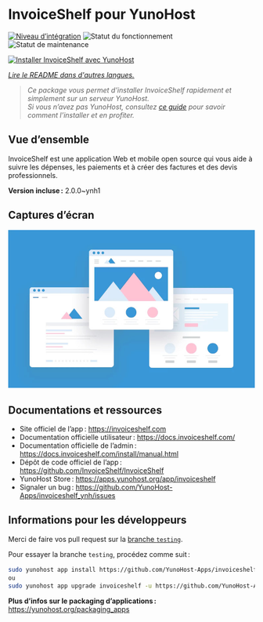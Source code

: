 <!--
Nota bene : ce README est automatiquement généré par <https://github.com/YunoHost/apps/tree/master/tools/readme_generator>
Il NE doit PAS être modifié à la main.
-->

# InvoiceShelf pour YunoHost

[![Niveau d’intégration](https://apps.yunohost.org/badge/integration/invoiceshelf)](https://ci-apps.yunohost.org/ci/apps/invoiceshelf/)
![Statut du fonctionnement](https://apps.yunohost.org/badge/state/invoiceshelf)
![Statut de maintenance](https://apps.yunohost.org/badge/maintained/invoiceshelf)

[![Installer InvoiceShelf avec YunoHost](https://install-app.yunohost.org/install-with-yunohost.svg)](https://install-app.yunohost.org/?app=invoiceshelf)

*[Lire le README dans d'autres langues.](./ALL_README.md)*

> *Ce package vous permet d’installer InvoiceShelf rapidement et simplement sur un serveur YunoHost.*  
> *Si vous n’avez pas YunoHost, consultez [ce guide](https://yunohost.org/install) pour savoir comment l’installer et en profiter.*

## Vue d’ensemble

InvoiceShelf est une application Web et mobile open source qui vous aide à suivre les dépenses, les paiements et à créer des factures et des devis professionnels.

**Version incluse :** 2.0.0~ynh1

## Captures d’écran

![Capture d’écran de InvoiceShelf](./doc/screenshots/example.jpg)

## Documentations et ressources

- Site officiel de l’app : <https://invoiceshelf.com>
- Documentation officielle utilisateur : <https://docs.invoiceshelf.com/>
- Documentation officielle de l’admin : <https://docs.invoiceshelf.com/install/manual.html>
- Dépôt de code officiel de l’app : <https://github.com/InvoiceShelf/InvoiceShelf>
- YunoHost Store : <https://apps.yunohost.org/app/invoiceshelf>
- Signaler un bug : <https://github.com/YunoHost-Apps/invoiceshelf_ynh/issues>

## Informations pour les développeurs

Merci de faire vos pull request sur la [branche `testing`](https://github.com/YunoHost-Apps/invoiceshelf_ynh/tree/testing).

Pour essayer la branche `testing`, procédez comme suit :

```bash
sudo yunohost app install https://github.com/YunoHost-Apps/invoiceshelf_ynh/tree/testing --debug
ou
sudo yunohost app upgrade invoiceshelf -u https://github.com/YunoHost-Apps/invoiceshelf_ynh/tree/testing --debug
```

**Plus d’infos sur le packaging d’applications :** <https://yunohost.org/packaging_apps>
